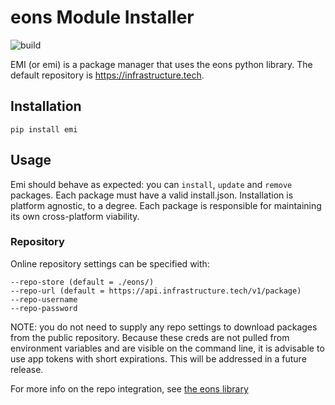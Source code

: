 # eons Module Installer

![build](https://github.com/eons-dev/bin_emi/actions/workflows/python-package.yml/badge.svg)

EMI (or emi) is a package manager that uses the eons python library. The default repository is https://infrastructure.tech.


## Installation
`pip install emi`

## Usage

Emi should behave as expected: you can `install`, `update` and `remove` packages. Each package must have a valid install.json. Installation is platform agnostic, to a degree. Each package is responsible for maintaining its own cross-platform viability.

### Repository

Online repository settings can be specified with:
```
--repo-store (default = ./eons/)
--repo-url (default = https://api.infrastructure.tech/v1/package)
--repo-username
--repo-password
```

NOTE: you do not need to supply any repo settings to download packages from the public repository.
Because these creds are not pulled from environment variables and are visible on the command line, it is advisable to use app tokens with short expirations. This will be addressed in a future release.

For more info on the repo integration, see [the eons library](https://github.com/eons-dev/lib_eons#online-repository)
